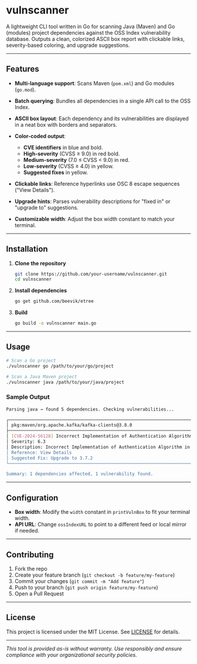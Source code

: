 # vulnscanner

A lightweight CLI tool written in Go for scanning Java (Maven) and Go (modules) project dependencies against the OSS Index vulnerability database. Outputs a clean, colorized ASCII box report with clickable links, severity-based coloring, and upgrade suggestions.

---

## Features

* **Multi-language support**: Scans Maven (`pom.xml`) and Go modules (`go.mod`).
* **Batch querying**: Bundles all dependencies in a single API call to the OSS Index.
* **ASCII box layout**: Each dependency and its vulnerabilities are displayed in a neat box with borders and separators.
* **Color-coded output**:

  * **CVE identifiers** in blue and bold.
  * **High-severity** (CVSS ≥ 9.0) in red bold.
  * **Medium-severity** (7.0 ≤ CVSS < 9.0) in red.
  * **Low-severity** (CVSS ≥ 4.0) in yellow.
  * **Suggested fixes** in yellow.
* **Clickable links**: Reference hyperlinks use OSC 8 escape sequences ("View Details").
* **Upgrade hints**: Parses vulnerability descriptions for "fixed in" or "upgrade to" suggestions.
* **Customizable width**: Adjust the box width constant to match your terminal.

---

## Installation

1. **Clone the repository**

   ```bash
   git clone https://github.com/your-username/vulnscanner.git
   cd vulnscanner
   ```
2. **Install dependencies**

   ```bash
   go get github.com/beevik/etree
   ```
3. **Build**

   ```bash
   go build -o vulnscanner main.go
   ```

---

## Usage

```bash
# Scan a Go project
./vulnscanner go /path/to/your/go/project

# Scan a Java Maven project
./vulnscanner java /path/to/your/java/project
```

### Sample Output

```bash
Parsing java → found 5 dependencies. Checking vulnerabilities...

┌──────────────────────────────────────────────────────────────────────────────────────────────┐
│ pkg:maven/org.apache.kafka/kafka-clients@3.8.0                                             │
├──────────────────────────────────────────────────────────────────────────────────────────────┤
│ [CVE-2024-56128] Incorrect Implementation of Authentication Algorithm                       │
│ Severity: 6.3                                                                              │
│ Description: Incorrect Implementation of Authentication Algorithm in Apache Kafka's SCRAM... │
│ Reference: View Details                                                                    │
│ Suggested Fix: Upgrade to 3.7.2                                                            │
└──────────────────────────────────────────────────────────────────────────────────────────────┘

Summary: 1 dependencies affected, 1 vulnerability found.
```

---

## Configuration

* **Box width**: Modify the `width` constant in `printVulnBox` to fit your terminal width.
* **API URL**: Change `ossIndexURL` to point to a different feed or local mirror if needed.

---

## Contributing

1. Fork the repo
2. Create your feature branch (`git checkout -b feature/my-feature`)
3. Commit your changes (`git commit -m "Add feature"`)
4. Push to your branch (`git push origin feature/my-feature`)
5. Open a Pull Request

---

## License

This project is licensed under the MIT License. See [LICENSE](LICENSE) for details.

---

*This tool is provided as-is without warranty. Use responsibly and ensure compliance with your organizational security policies.*

